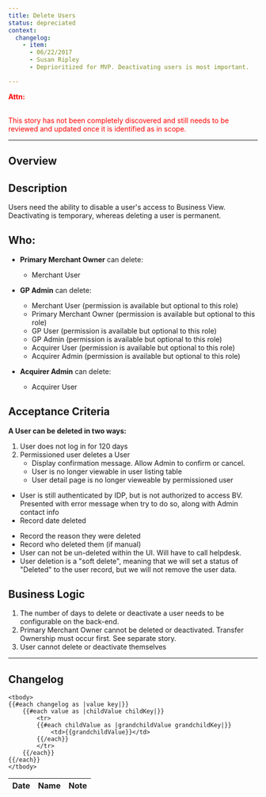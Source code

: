 ```yaml
---
title: Delete Users
status: depreciated
context:
  changelog:
    - item:
      - 06/22/2017
      - Susan Ripley
      - Deprioritized for MVP. Deactivating users is most important.

---
```


<font style="color:#ff0000">
<b>Attn:</b><br/><br/>

This story has not been completely discovered and still needs to be reviewed and updated once it is identified as in scope.
</font>

---

## Overview <a name="overview"></a>

## Description
Users need the ability to disable a user's access to Business View. Deactivating is temporary, whereas deleting a user is permanent.

## Who:
- **Primary Merchant Owner** can delete:
	- Merchant User
- **GP Admin** can delete:
	- Merchant User (permission is available but optional to this role)
	- Primary Merchant Owner (permission is available but optional to this role)
	- GP User (permission is available but optional to this role)
	- GP Admin (permission is available but optional to this role)
	- Acquirer User (permission is available but optional to this role)
	- Acquirer Admin (permission is available but optional to this role)

- **Acquirer Admin** can delete:
	- Acquirer User

## Acceptance Criteria

**A User can be deleted in two ways:**

1. User does not log in for 120 days
2. Permissioned user deletes a User
	* Display confirmation message. Allow Admin to confirm or cancel.
	* User is no longer viewable in user listing table
	* User detail page is no longer vieweable by permissioned user

- User is still authenticated by IDP, but is not authorized to access BV. Presented with error message when try to do so, along with Admin contact info
- Record date deleted
* Record the reason they were deleted
* Record who deleted them (if manual)
* User can not be un-deleted within the UI. Will have to call helpdesk.
* User deletion is a "soft delete", meaning that we will set a status of "Deleted" to the user record, but we will not remove the user data.



## Business Logic
1. The number of days to delete or deactivate a user needs to be configurable on the back-end.
2. Primary Merchant Owner cannot be deleted or deactivated. Transfer Ownership must occur first. See separate story.
3. User cannot delete or deactivate themselves

---

## Changelog

<table>
	<thead>
		<th>Date</th>
		<th>Name</th>
		<th>Note</th>
	</thead>

	<tbody>
	{{#each changelog as |value key|}}
		{{#each value as |childValue childKey|}}
			<tr>
			{{#each childValue as |grandchildValue grandchildKey|}}
				<td>{{grandchildValue}}</td>
			{{/each}}		
			</tr>
		{{/each}}
	{{/each}}
	</tbody>
</table>
